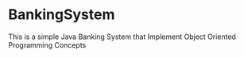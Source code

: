 # BankingSystem
This is a simple Java Banking System that Implement Object Oriented Programming Concepts  
